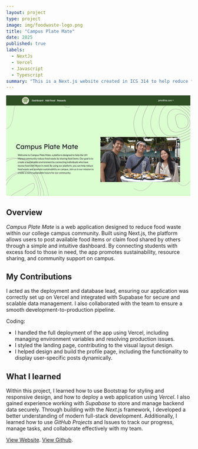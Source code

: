 ```yaml
---
layout: project
type: project
image: img/foodwaste-logo.png
title: "Campus Plate Mate"
date: 2025
published: true
labels:
  - NextJs
  - Vercel
  - Javascript
  - Typescript
summary: "This is a Next.js website created in ICS 314 to help reduce food waste by allowing users to share and claim food."
---
```


<div class="text-center p-4">
  <img width="500px" src="../img//campusplate.png" class="img-thumbnail" > 

</div>

## Overview
_Campus Plate Mate_ is a web application designed to reduce food waste within our college campus community. Built using Next.js, the platform allows users to post available food items or claim food shared by others through a simple and intuitive dashboard. By connecting students with excess food to those in need, the app promotes sustainability, resource sharing, and community support on campus.

## My Contributions
I acted as the deployment and database lead, ensuring our application was correctly set up on Vercel and integrated with Supabase for secure and scalable data management. I also collaborated with the team to ensure a smooth development-to-production pipeline.

Coding:
- I handled the full deployment of the app using Vercel, including managing environment variables and resolving production issues. 
- I styled the landing page, contributing to the visual layout design.
- I helped design and build the profile page, including the functionality to display user-specific posts dynamically.

## What I learned
Within this project, I learned how to use Bootstrap for styling and responsive design, and how to deploy a web application using _Vercel_. I also gained experience working with _Supabase_ to store and manage backend data securely. Through building with the _Next_.js framework, I developed a better understanding of modern full-stack development. Additionally, I learned how to use _GitHub Projects_ and Issues to track our progress, manage tasks, and collaborate effectively with my team.


[View Website](https://plate-mate-bice.vercel.app/).
[View Github](https://github.com/campusplatemate/application).
